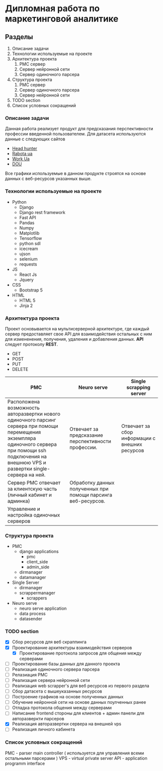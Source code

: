 # Дипломная работа по маркетинговой аналитике

## Разделы

1. Описание задачи
2. Технологии используемые на проекте
3. Архитектура проекта
   1. PMC сервер
   2. Сервер нейронной сети
   3. Сервер одиночного парсера
4. Структура проекта
   1. PMC сервер
   2. Сервер одиночного парсера
   3. Сервер нейронной сети
5. TODO section
6. Список условных сокращений

### **Описание задачи**
Данная работа реализует продукт для предсказания перспективности профессии введенной пользователем.
Для датасета используются данные с следующих сайтов

- [Head hunter](https://grc.ua/)
- [Rabota ua](https://rabota.ua/)
- [Work Ua](https://www.work.ua/)
- [DOU](https://dou.ua/)

Все графики используемые в данном продукте строятся на основе данных с веб-ресурсов указанных выше.

### **Технологии используемые на проекте**

- Python
  - Django
  - Django rest framework
  - Fast API
  - Pandas
  - Numpy
  - Matplotlib
  - Tensorflow
  - python sdl
  - icecream
  - ujson
  - selenium
  - requests
- JS
  - React Js
  - Jquery
- CSS
  - Bootstrap 5
- HTML
  - HTML 5
  - Jinja 2

### **Архитектура проекта**

Проект основывается на мультисерверной архитектуре, где каждый сервер предоставляет свое API для взаимодействия остальных с ним для измененения, получения, удаления и добавления данных. **API** следует протоколу **REST**.
- GET
- POST
- PUT
- DELETE

PMC | Neuro serve | Single scrapping server
--- | ----------- | -----------------------
Расположена возможность авторазвертки нового одиночного парсинг сервера при помощи перемещения экземпляра одиночного сервера при помощи ssh подключения на внешнюю VPS и развертки single-сервера на ней. | Отвечает за предсказание перспективности профессии. | Отвечает за сбор информации с внешних ресурсов
Сервер PMC отвечает за клиентскую часть (личный кабинет и админка) | Обработку данных полученных при помощи парсинга веб-ресурсов. | 
Управление и настройка одиночных серверов | |

### **Структура проекта**
- PMC
  - django applications
    - pmc
    - client_side
    - admin_side 
  - dirmanager
  - datamanager
- Single Server
  - dirmanager
  - scrappermanager
    - scrappers
- Neuro serve
  - neuro serve application
  - data process
  - datasender

### **TODO section**

- [x] Сбор ресурсов для веб скраппинга
- [x] Проектирование архитектуры взаимодействия серверов
  - [x] Проектирование протокола запросов для общения между серверами
- [ ] Проектирование базы данных для данного проекта
- [ ] Реализация одиночного сервера парсера
- [ ] Релазиация PMC
- [ ] Реализация сервера нейронной сети
- [ ] Реализация web scrapper's для веб ресурсов из первого раздела
- [ ] Сбор датасета с вышеуказанных ресурсов
- [ ] Построение графиков на основе полученных данных
- [ ] Обучение нейронной сети на основе данных поулченных ранее
- [ ] Отладка протокола общения между серверами
- [ ] Написание frontend стороны для клиентов + админ панели для авторазверкти парсеров
- [x] Реализация авторазвертки сервера на внешней vps
- [ ] Реализация личного кабинета

### Список условных сокращений

PMC - parser main controller ( используется для управления всеми остальными парсерами )
VPS - virtual private server
API - application programm interface
